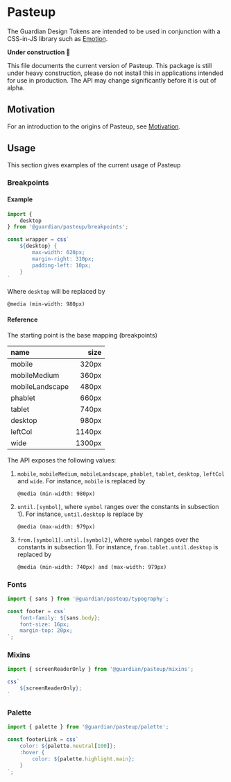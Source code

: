 # Pasteup

The Guardian Design Tokens are intended to be used in conjunction with a CSS-in-JS library such as [Emotion](https://emotion.sh). 

**Under construction 🚧**

This file documents the current version of Pasteup. This package is still under heavy construction, please do not install this in applications intended for use in production. The API may change significantly before it is out of alpha. 

## Motivation

For an introduction to the origins of Pasteup, see [Motivation](Motivation.md).


## Usage

This section gives examples of the current usage of Pasteup

### Breakpoints

#### Example

```js
import {
    desktop
} from '@guardian/pasteup/breakpoints';

const wrapper = css`
    ${desktop} {
        max-width: 620px;
        margin-right: 310px;
        padding-left: 10px;
    }
`
```

Where `desktop` will be replaced by

```
@media (min-width: 980px)
```

#### Reference

The starting point is the base mapping (breakpoints)

| name            |  size  |
|:----------------|-------:|
| mobile          |  320px |
| mobileMedium    |  360px |
| mobileLandscape |  480px |
| phablet         |  660px |
| tablet          |  740px |
| desktop         |  980px |
| leftCol         | 1140px |
| wide            | 1300px |

The API exposes the following values:

1. `mobile`, `mobileMedium`, `mobileLandscape`, `phablet`, `tablet`, `desktop`, `leftCol` and `wide`. For instance, `mobile` is replaced by

	```
	@media (min-width: 980px)
	```

1. `until.[symbol]`, where `symbol` ranges over the constants in subsection 1). For instance, `until.desktop` is replace by

	```
	@media (max-width: 979px)
	```

1. `from.[symbol1].until.[symbol2]`, where `symbol` ranges over the constants in subsection 1). For instance, `from.tablet.until.desktop` is replaced by

	```
	@media (min-width: 740px) and (max-width: 979px)
	```

### Fonts

```js
import { sans } from '@guardian/pasteup/typography';

const footer = css`
    font-family: ${sans.body};
    font-size: 16px;
    margin-top: 20px;
`;
```

### Mixins

```js
import { screenReaderOnly } from '@guardian/pasteup/mixins';

css`
    ${screenReaderOnly};
`
```

### Palette

```js
import { palette } from '@guardian/pasteup/palette';

const footerLink = css`
    color: ${palette.neutral[100]};
    :hover {
        color: ${palette.highlight.main};
    }
`;

```

